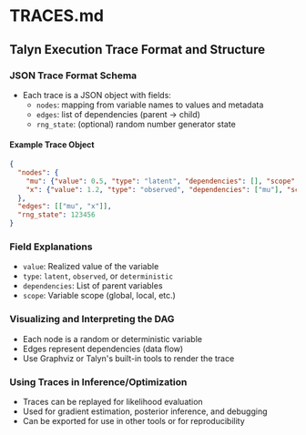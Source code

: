 # TRACES.md

## Talyn Execution Trace Format and Structure

### JSON Trace Format Schema
- Each trace is a JSON object with fields:
  - `nodes`: mapping from variable names to values and metadata
  - `edges`: list of dependencies (parent → child)
  - `rng_state`: (optional) random number generator state

#### Example Trace Object
```json
{
  "nodes": {
    "mu": {"value": 0.5, "type": "latent", "dependencies": [], "scope": "global"},
    "x": {"value": 1.2, "type": "observed", "dependencies": ["mu"], "scope": "global"}
  },
  "edges": [["mu", "x"]],
  "rng_state": 123456
}
```

### Field Explanations
- `value`: Realized value of the variable
- `type`: `latent`, `observed`, or `deterministic`
- `dependencies`: List of parent variables
- `scope`: Variable scope (global, local, etc.)

### Visualizing and Interpreting the DAG
- Each node is a random or deterministic variable
- Edges represent dependencies (data flow)
- Use Graphviz or Talyn's built-in tools to render the trace

### Using Traces in Inference/Optimization
- Traces can be replayed for likelihood evaluation
- Used for gradient estimation, posterior inference, and debugging
- Can be exported for use in other tools or for reproducibility
